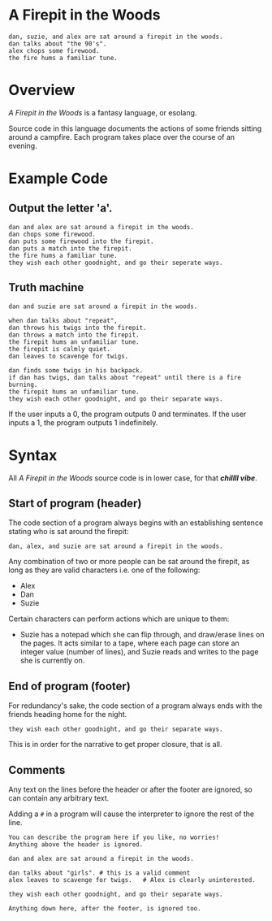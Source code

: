# A Firepit in the Woods
```
dan, suzie, and alex are sat around a firepit in the woods.
dan talks about "the 90's".
alex chops some firewood.
the fire hums a familiar tune.
```


# Overview
*A Firepit in the Woods* is a fantasy language, or esolang. 

Source code in this language documents the actions of some friends sitting around a campfire. 
Each program takes place over the course of an evening.

# Example Code
## Output the letter 'a'.
```
dan and alex are sat around a firepit in the woods.
dan chops some firewood.
dan puts some firewood into the firepit.
dan puts a match into the firepit.
the fire hums a familiar tune.
they wish each other goodnight, and go their seperate ways.
```
## Truth machine

    dan and suzie are sat around a firepit in the woods.

    when dan talks about "repeat",
    dan throws his twigs into the firepit.
    dan throws a match into the firepit.
    the firepit hums an unfamiliar tune.
    the firepit is calmly quiet.
    dan leaves to scavenge for twigs.

    dan finds some twigs in his backpack.
    if dan has twigs, dan talks about "repeat" until there is a fire burning.
    the firepit hums an unfamiliar tune.
    they wish each other goodnight, and go their separate ways.
If the user inputs a 0, the program outputs 0 and terminates.
If the user inputs a 1, the program outputs 1 indefinitely.

# Syntax
All *A Firepit in the Woods* source code is in lower case, for that ***chillll vibe***.

## Start of program (header)
The code section of a program always begins with an establishing sentence stating who is sat around the firepit:

    dan, alex, and suzie are sat around a firepit in the woods.

Any combination of two or more people can be sat around the firepit, as long as they are valid characters i.e. one of the following:
 - Alex
 - Dan
 - Suzie

Certain characters can perform actions which are unique to them:
- Suzie has a notepad which she can flip through, and draw/erase lines on the pages. It acts similar to a tape, where each page can store an integer value (number of lines), and Suzie reads and writes to the page she is currently on.

## End of program (footer)
For redundancy's sake, the code section of a program always ends with the friends heading home for the night.

    they wish each other goodnight, and go their separate ways.

This is in order for the narrative to get proper closure, that is all.

## Comments
Any text on the lines before the header or after the footer are ignored, so can contain any arbitrary text.

Adding a `#` in a program will cause the interpreter to ignore the rest of the line.

    You can describe the program here if you like, no worries!
    Anything above the header is ignored.

    dan and alex are sat around a firepit in the woods.

    dan talks about "girls". # this is a valid comment
    alex leaves to scavenge for twigs.   # Alex is clearly uninterested.

    they wish each other goodnight, and go their separate ways.

    Anything down here, after the footer, is ignored too.

